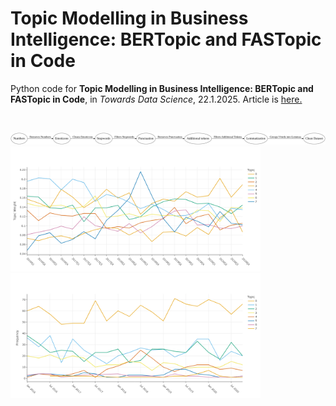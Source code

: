 # Topic Modelling in Business Intelligence: BERTopic and FASTopic in Code

Python code for **Topic Modelling in Business Intelligence: BERTopic and FASTopic in Code**, in *Towards Data Science*, 22.1.2025. 
Article is [here.](https://towardsdatascience.com/topic-modelling-in-business-intelligence-fastopic-and-bertopic-in-code-2d3949260a37?sk=9a88660d4e4c64a1d91ad8ede730a520)

</br>

<p float="left">

  <img src="flowchart_horizontal_highres.png" width="1200" />
  </br>
  <img src="FASTOPIC_time_development_8.png" width="400" />
  <img src="BERtopic_time_development_8.png" width="400" />
</p>
